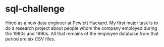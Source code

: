 # sql-challenge
Hired as a new data engineer at Pewlett Hackard. My first major task is to do a research project about people whom the company employed during the 1980s and 1990s. All that remains of the employee database from that period are six CSV files.

